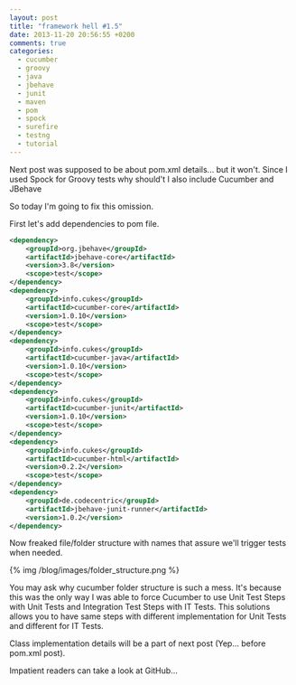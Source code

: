 ```yaml
---
layout: post
title: "framework hell #1.5"
date: 2013-11-20 20:56:55 +0200
comments: true
categories:
  - cucumber
  - groovy
  - java
  - jbehave
  - junit
  - maven
  - pom
  - spock
  - surefire
  - testng
  - tutorial
---
```

Next post was supposed to be about pom.xml details... but it won't.
Since I used Spock for Groovy tests why should't I also include Cucumber and JBehave

So today I'm going to fix this omission.

<!-- more -->

First let's add dependencies to pom file.

``` xml
<dependency>
    <groupId>org.jbehave</groupId>
    <artifactId>jbehave-core</artifactId>
    <version>3.8</version>
    <scope>test</scope>
</dependency>
<dependency>
    <groupId>info.cukes</groupId>
    <artifactId>cucumber-core</artifactId>
    <version>1.0.10</version>
    <scope>test</scope>
</dependency>
<dependency>
    <groupId>info.cukes</groupId>
    <artifactId>cucumber-java</artifactId>
    <version>1.0.10</version>
    <scope>test</scope>
</dependency>
<dependency>
    <groupId>info.cukes</groupId>
    <artifactId>cucumber-junit</artifactId>
    <version>1.0.10</version>
    <scope>test</scope>
</dependency>
<dependency>
    <groupId>info.cukes</groupId>
    <artifactId>cucumber-html</artifactId>
    <version>0.2.2</version>
    <scope>test</scope>
</dependency>
<dependency>
    <groupId>de.codecentric</groupId>
    <artifactId>jbehave-junit-runner</artifactId>
    <version>1.0.2</version>
</dependency>
```

Now freaked file/folder structure with names that assure we'll trigger tests when needed.

{% img /blog/images/folder_structure.png %}

You may ask why cucumber folder structure is such a mess.
It's because this was the only way I was able to force Cucumber to use Unit Test Steps with Unit Tests and Integration Test Steps with IT Tests. This solutions allows you to have same steps with different implementation for Unit Tests and different for IT Tests.

Class implementation details will be a part of next post (Yep... before pom.xml post).

Impatient readers can take a look at GitHub...
